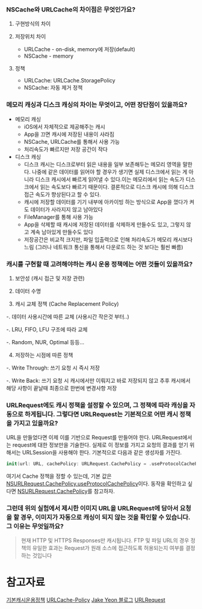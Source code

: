 ### NSCache와 URLCache의 차이점은 무엇인가요?

1. 구현방식의 차이

2. 저장위치 차이
    - URLCache - on-disk, memory에 저장(default)
    - NSCache - memory

3. 정책
    - URLCache: URLCache.StoragePolicy
    - NSCache: 자동 제거 정책

### 메모리 캐싱과 디스크 캐싱의 차이는 무엇이고, 어떤 장단점이 있을까요?
+ 메모리 캐싱
    + iOS에서 자체적으로 제공해주는 캐시
    + App을 끄면 캐시에 저장된 내용이 사라짐
    + NSCache, URLCache를 통해서 사용 가능
    + 처리속도가 빠르지만 저장 공간이 작다
+ 디스크 캐싱
    + 디스크 캐시는 디스크로부터 읽은 내용을 일부 보존해두는 메모리 영역을 말한다. 나중에 같은 데이터를 읽어야 할 경우가 생기면 실제 디스크에서 읽는 게 아니라 디스크 캐시에서 빠르게 읽어낼 수 있다.이는 메모리에서 읽는 속도가 디스크에서 읽는 속도보다 빠르기 때문이다. 결론적으로 디스크 캐시에 의해 디스크 접근 속도가 향상된다고 할 수 있다.
    + 캐시에 저장할 데이터를 기기 내부에 아카이빙 하는 방식으로 App을 껐다가 켜도 데이터가 사라지지 않고 남아있다
    + FileManager를 통해 사용 가능
    + App을 삭제할 때 캐시에 저장된 데이터를 삭제하게 만들수도 있고, 그렇지 않고 계속 남아있게 만들수도 있다
    + 저장공간은 비교적 크지만, 파일 입출력으로 인해 처리속도가 메모리 캐시보다 느림
(그러나 네트워크 통신을 통해서 다운로드 하는 것 보다는 훨씬 빠름)

### 캐시를 구현할 때 고려해야하는 캐시 운용 정책에는 어떤 것들이 있을까요?
 1) 보안성 (캐시 접근 및 저장 관련)

 2) 데이터 수명

 3) 캐시 교체 정책 (Cache Replacement Policy)

  -. 데이터 사용시간에 따른 교체 (사용시간 작은것 부터..)

  -. LRU, FIFO, LFU 구조에 따라 교체

  -. Random, NUR, Optimal 등등...

 4) 저장하는 시점에 따른 정책

  -. Write Through: 쓰기 요청 시 즉시 저장

  -. Write Back: 쓰기 요청 시 캐시에서만 이뤄지고 바로 저장되지 않고 추후 캐시에서 해당 사항이 끝날때 최종으로 한번에 변경사항 저장

 
### URLRequest에도 캐시 정책을 설정할 수 있으며, 그 정책에 따라 캐싱을 자동으로 하게됩니다. 그렇다면 URLRequest는 기본적으로 어떤 캐시 정책을 가지고 있을까요?
URL을 만들었다면 이제 이를 기반으로 Request를 만들어야 한다. URLRequest에서는 request에 대한 정보만을 기술한다. 실제로 이 정보를 가지고 요청의 결과를 얻기 위해서는 URLSession을 사용해야 한다. 기본적으로 다음과 같은 생성자를 가진다.
```swift
init(url: URL, cachePolicy: URLRequest.CachePolicy = .useProtocolCachePolicy, timeoutInterval: TimeInterval = 60.0)
```
여기서 Cache 정책을 정할 수 있는데, 기본 값은 [NSURLRequest.CachePolicy.useProtocolCachePolicy](https://developer.apple.com/documentation/foundation/nsurlrequest/cachepolicy/useprotocolcachepolicy)이다. 동작을 확인하고 싶다면 [NSURLRequest.CachePolicy](https://developer.apple.com/documentation/foundation/nsurlrequest/cachepolicy)를 참고하자.


### 그런데 위의 실험에서 제시한 이미지 URL을 URLRequest에 담아서 요청을 할 경우, 이미지가 자동으로 캐싱이 되지 않는 것을 확인할 수 있습니다. 그 이유는 무엇일까요?

> 현재 HTTP 및 HTTPS Responses만 캐시됩니다. FTP 및 파일 URL의 경우 정책의 유일한 효과는 Request가 원래 소스에 접근하도록 허용되는지 여부를 결정하는 것입니다


# 참고자료 

[기본캐시운용정책](https://green1229.tistory.com/57)
[URLCache-Policy](https://developer.apple.com/documentation/foundation/urlcache/storagepolicy)
[Jake Yeon 블로그](https://jryoun1.github.io/swift/Cache/)
[URLRequest](https://melod-it.gitbook.io/sagwa/app-frameworks/foundation/url-loading-system/accessing-cached-data)